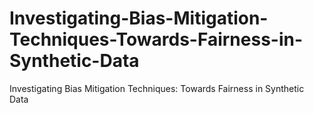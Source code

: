 # Investigating-Bias-Mitigation-Techniques-Towards-Fairness-in-Synthetic-Data
Investigating Bias Mitigation Techniques:  Towards Fairness in Synthetic Data
